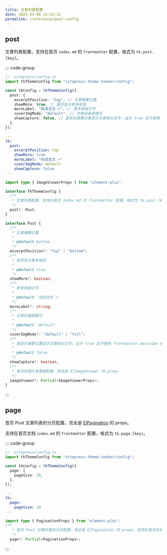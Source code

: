 ```yaml
---
title: 文章列表配置
date: 2025-03-08 23:31:31
permalink: /reference/post-config
---
```


## post

文章列表配置，支持在首页 `index.md` 的 `frontmatter` 配置，格式为 `tk.post.[key]`。

::: code-group

```ts [config.ts]
// .vitepress/config.ts
import tkThemeConfig from "vitepress-theme-teeker/config";

const tkConfig = tkThemeConfig({
  post: {
    excerptPosition: "top", // 文章摘要位置
    showMore: true, // 是否显示更多按钮
    moreLabel: "阅读全文 >", // 更多按钮文字
    coverImgMode: "default", // 文章封面图模式
    showCapture: false, // 是否在摘要位置显示文章部分文字，当为 true 且不使用 frontmatter.describe 和 <!-- more --> 时，会自动截取前 400 个字符作为摘要
  },
});
```

```yaml [index.md]
---
tk:
  post:
    excerptPosition: top
    showMore: true
    moreLabel: "阅读全文 >"
    coverImgMode: default
    showCapture: false
---
```

```ts [配置项]
import type { ImageViewerProps } from "element-plus";

interface TkThemeConfig {
  /**
   * 文章列表配置，支持在首页 index.md 的 frontmatter 配置，格式为 tk.post.[key]
   */
  post?: Post;
}

interface Post {
  /**
   * 文章摘要位置
   *
   * @default bottom
   */
  excerptPosition?: "top" | "bottom";
  /**
   * 是否显示更多按钮
   *
   * @default true
   */
  showMore?: boolean;
  /**
   * 更多按钮文字
   *
   * @default '阅读全文 >'
   */
  moreLabel?: string;
  /**
   * 文章封面图模式
   *
   * @default 'default'
   */
  coverImgMode?: "default" | "full";
  /**
   * 是否在摘要位置显示文章部分文字，当为 true 且不使用 frontmatter.describe 和 <!-- more --> 时，会自动截取前 400 个字符作为摘要
   *
   * @default false
   */
  showCapture?: boolean;
  /**
   * 首页的图片查看器配置，完全是 ElImageViewer 的 props
   */
  imageViewer?: Partial<ImageViewerProps>;
}
```

:::

## page

首页 Post 文章列表的分页配置，完全是 [ElPagination](https://element-plus.org/zh-CN/component/pagination.html#api) 的 props。

支持在首页文档 `index.md` 的 `frontmatter` 配置，格式为 `tk.page.[key]`。

::: code-group

```ts [config.ts]
// .vitepress/config.ts
import tkThemeConfig from "vitepress-theme-teeker/config";

const tkConfig = tkThemeConfig({
  page: {
    pageSize: 20,
  },
});
```

```yaml [index.md]
---
tk:
  page:
    pageSize: 20
---
```

```ts [配置项]
import type { PaginationProps } from "element-plus";
/**
   * 首页 Post 文章列表的分页配置，完全是 ElPagination 的 props，支持在首页文档 index.md 的 frontmatter 配置，格式为 tk.page.[key]
   */
  page?: Partial<PaginationProps>;
```

:::
